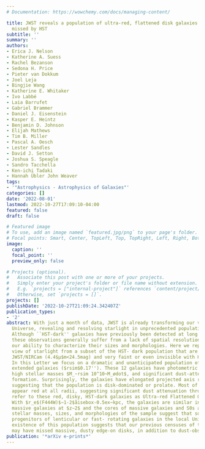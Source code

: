 ```yaml
---
# Documentation: https://wowchemy.com/docs/managing-content/

title: JWST reveals a population of ultra-red, flattened disk galaxies at 2<z<6 previously
  missed by HST
subtitle: ''
summary: ''
authors:
- Erica J. Nelson
- Katherine A. Suess
- Rachel Bezanson
- Sedona H. Price
- Pieter van Dokkum
- Joel Leja
- Bingjie Wang
- Katherine E. Whitaker
- Ivo Labbé
- Laia Barrufet
- Gabriel Brammer
- Daniel J. Eisenstein
- Kasper E. Heintz
- Benjamin D. Johnson
- Elijah Mathews
- Tim B. Miller
- Pascal A. Oesch
- Lester Sandles
- David J. Setton
- Joshua S. Speagle
- Sandro Tacchella
- Ken-ichi Tadaki
- Hannah Übler John Weaver
tags:
- '"Astrophysics - Astrophysics of Galaxies"'
categories: []
date: '2022-08-01'
lastmod: 2022-10-27T17:09:10-04:00
featured: false
draft: false

# Featured image
# To use, add an image named `featured.jpg/png` to your page's folder.
# Focal points: Smart, Center, TopLeft, Top, TopRight, Left, Right, BottomLeft, Bottom, BottomRight.
image:
  caption: ''
  focal_point: ''
  preview_only: false

# Projects (optional).
#   Associate this post with one or more of your projects.
#   Simply enter your project's folder or file name without extension.
#   E.g. `projects = ["internal-project"]` references `content/project/deep-learning/index.md`.
#   Otherwise, set `projects = []`.
projects: []
publishDate: '2022-10-27T21:09:24.342407Z'
publication_types:
- '2'
abstract: With just a month of data, JWST is already transforming our view of the
  Universe, revealing and resolving starlight in unprecedented populations of galaxies.
  Although ``HST-dark'' galaxies have previously been detected at long wavelengths,
  these observations generally suffer from a lack of spatial resolution which limits
  our ability to characterize their sizes and morphologies. Here we report on a first
  view of starlight from a subset of the HST- dark population that are bright with
  JWST/NIRCam (4.4$μ$m<24.5mag) and very faint or even invisible with HST ($<$1.6$μ$m).
  In this Letter we focus on a dramatic and unanticipated population of physically
  extended galaxies ($rsim$0.17''). These 12 galaxies have photometric redshifts $2<z<6$,
  high stellar masses $M_⋆rsim 10^10~M_ødot$, and significant dust-attenuated star
  formation. Surprisingly, the galaxies have elongated projected axis ratios at 4.4$μ$m,
  suggesting that the population is disk-dominated or prolate. Most of the galaxies
  appear red at all radii, suggesting significant dust attenuation throughout. We
  refer to these red, disky, HST-dark galaxies as Ultra-red Flattened Objects (UFOs).
  With $r_e$(F444W)$∼1-2$åisebox-0.5ex~kpc, the galaxies are similar in size to compact
  massive galaxies at $z∼2$ and the cores of massive galaxies and S0s at $z∼0$. The
  stellar masses, sizes, and morphologies of the sample suggest that some could be
  progenitors of lenticular or fast- rotating galaxies in the local Universe. The
  existence of this population suggests that our previous censuses of the universe
  may have missed massive, dusty edge-on disks, in addition to dust-obscured starbursts.
publication: '*arXiv e-prints*'
---
```

